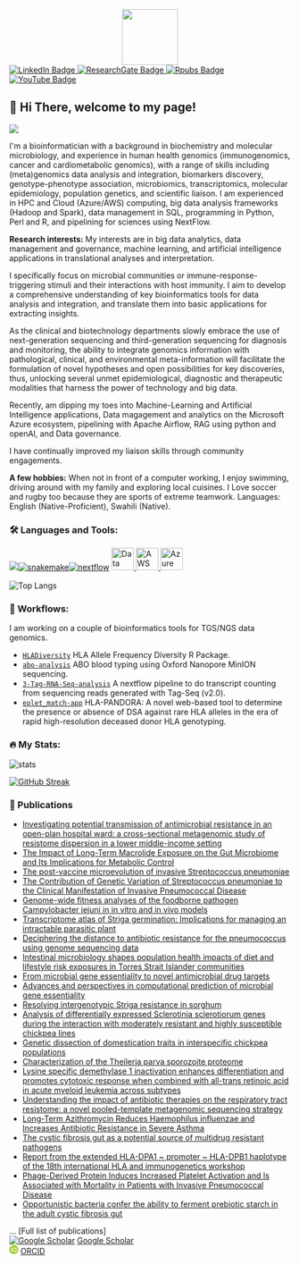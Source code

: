 <div id="header" align="center">
  <img src="https://media.giphy.com/media/M9gbBd9nbDrOTu1Mqx/giphy.gif" width="100"/>
</div>

<div id="badges">
  <a href="https://www.linkedin.com/in/fmobegi/" target="_blank">
    <img src="https://img.shields.io/badge/LinkedIn-blue?style=for-the-badge&logo=linkedin&logoColor=white" alt="LinkedIn Badge"/>
  </a>
  <a href="https://www.researchgate.net/profile/Fredrick-Mobegi" target="_blank">
    <img src="https://img.shields.io/badge/ResearchGate-green?style=for-the-badge&logo=researchgate&logoColor=white" alt="ResearchGate Badge"/>
  </a>
  <a href="https://rpubs.com/fmobegi" target="_blank">
    <img src="https://img.shields.io/badge/Rpubs-black?style=for-the-badge&logo=rstudio&logoColor=white" alt="Rpubs Badge"/>
  </a>
  <a href="https://www.youtube.com/@fmobegi" target="_blank">
    <img src="https://img.shields.io/badge/YouTube-red?style=for-the-badge&logo=youtube&logoColor=white" alt="YouTube Badge"/>
  </a>
</div>


## :fox_face: Hi There, welcome to my page!

![](<https://komarev.com/ghpvc/?username=fmobegi>)

<p>
I'm a bioinformatician with a background in biochemistry and molecular microbiology, and experience in human health genomics (immunogenomics, cancer and cardiometabolic genomics), with a range of skills including (meta)genomics data analysis and integration, biomarkers discovery, genotype-phenotype association, microbiomics, transcriptomics, molecular epidemiology, population genetics, and scientific liaison. I am experienced in HPC and Cloud (Azure/AWS) computing, big data analysis frameworks (Hadoop and Spark), data management in SQL, programming in Python, Perl and R, and pipelining for sciences using NextFlow.

__Research interests:__
My interests are in big data analytics, data management and governance, machine learning, and artificial intelligence applications in translational analyses and interpretation.

I specifically focus on microbial communities or immune-response-triggering stimuli and their interactions with host immunity. I aim to develop a comprehensive understanding of key bioinformatics tools for data analysis and integration, and translate them into basic applications for extracting insights.

As the clinical and biotechnology departments slowly embrace the use of next-generation sequencing and third-generation sequencing for diagnosis and monitoring, the ability to integrate genomics information with pathological, clinical, and environmental meta-information will facilitate the formulation of novel hypotheses and open possibilities for key discoveries, thus, unlocking several unmet epidemiological, diagnostic and therapeutic modalities that harness the power of technology and big data.

Recently, am dipping my toes into Machine-Learning and Artificial Intelligence applications, Data magagement and analytics on the Microsoft Azure ecosystem, pipelining with Apache Airflow, RAG using python and openAI, and Data governance.

I have continually improved my liaison skills through community engagements.

__A few hobbies:__
When not in front of a computer working, I enjoy swimming, driving around with my family and exploring local cuisines. I Love soccer and rugby too because they are sports of extreme teamwork.
Languages: English (Native-Proficient), Swahili (Native).</p>

### :hammer_and_wrench: Languages and Tools:

![](https://go-skill-icons.vercel.app/api/icons?i=linux,r,py,docker,git,github,spark,postgresql,mysql,databricks)[![snakemake](https://avatars.githubusercontent.com/u/33450111?s=48&v=4)](https://github.com/snakemake)[![nextflow](https://avatars.githubusercontent.com/u/6698688?s=50&v=4)](https://github.com/nextflow-io/nextflow)
<a href="https://your-link-here">
  <img src="https://code.benco.io/icon-collection/azure-icons/Data-Factory.svg" alt="Data Factory" width="40" height="40" style="margin-bottom: 5px;" />
</a>
<a href="https://aws.amazon.com" target="_blank">
  <img src="https://go-skill-icons.vercel.app/api/icons?i=aws" alt="AWS" width="40" height="40" style="margin-bottom: 5px;" />
</a>
<a href="https://azure.microsoft.com" target="_blank">
  <img src="https://go-skill-icons.vercel.app/api/icons?i=azure" alt="Azure" width="40" height="40" style="margin-bottom: 5px;" />
</a>


![Top Langs](https://github-readme-stats.vercel.app/api/top-langs/?username=fmobegi&layout=compact&theme=dark)

### :floppy_disk: Workflows:

I am working on a couple of bioinformatics tools for TGS/NGS data genomics.

- [`HLADiversity`](https://github.com/fmobegi/HLADiversity) HLA Allele Frequency Diversity R Package.
- [`abo-analysis`](https://github.com/fmobegi/abo-analysis) ABO blood typing using Oxford Nanopore MinION sequencing.
- [`3-Tag-RNA-Seq-analysis`](https://github.com/fmobegi/3-Tag-RNA-Seq-analysis) A nextflow pipeline to do transcript counting from sequencing reads generated with Tag-Seq (v2.0).
- [`eplet_match-app`](https://github.com/fmobegi/PathWest_Projects/tree/master/eplet_match-app) HLA-PANDORA: A novel web-based tool to determine the presence or absence of DSA against rare HLA alleles in the era of rapid high-resolution deceased donor HLA genotyping.

### :fire: My Stats:

![stats](https://github-readme-stats.vercel.app/api?username=fmobegi&show_icons=true&theme=dark)

[![GitHub Streak](http://github-readme-streak-stats.herokuapp.com?user=fmobegi&theme=dark&background=000000)](https://git.io/streak-stats)



### :scroll: Publications

- [Investigating potential transmission of antimicrobial resistance in an open-plan hospital ward: a cross-sectional metagenomic study of resistome dispersion in a lower middle-income setting](https://www.ncbi.nlm.nih.gov/pubmed/33736699)
- [The Impact of Long-Term Macrolide Exposure on the Gut Microbiome and Its Implications for Metabolic Control](https://www.ncbi.nlm.nih.gov/pubmed/37347185)
- [The post-vaccine microevolution of invasive Streptococcus pneumoniae](https://www.ncbi.nlm.nih.gov/pubmed/26492862)
- [The Contribution of Genetic Variation of Streptococcus pneumoniae to the Clinical Manifestation of Invasive Pneumococcal Disease](https://www.ncbi.nlm.nih.gov/pubmed/29788414)
- [Genome-wide fitness analyses of the foodborne pathogen Campylobacter jejuni in in vitro and in vivo models](https://www.ncbi.nlm.nih.gov/pubmed/28455506)
- [Transcriptome atlas of Striga germination: Implications for managing an intractable parasitic plant](https://doi.org/10.1002/ppp3.10395)
- [Deciphering the distance to antibiotic resistance for the pneumococcus using genome sequencing data](https://www.ncbi.nlm.nih.gov/pubmed/28205635)
- [Intestinal microbiology shapes population health impacts of diet and lifestyle risk exposures in Torres Strait Islander communities](https://www.ncbi.nlm.nih.gov/pubmed/33074097)
- [From microbial gene essentiality to novel antimicrobial drug targets](https://www.ncbi.nlm.nih.gov/pubmed/25373505)
- [Advances and perspectives in computational prediction of microbial gene essentiality](https://www.ncbi.nlm.nih.gov/pubmed/26857942)
- [Resolving intergenotypic Striga resistance in sorghum](https://www.ncbi.nlm.nih.gov/pubmed/37260405)
- [Analysis of differentially expressed Sclerotinia sclerotiorum genes during the interaction with moderately resistant and highly susceptible chickpea lines](https://www.ncbi.nlm.nih.gov/pubmed/33964897)
- [Genetic dissection of domestication traits in interspecific chickpea populations](https://www.ncbi.nlm.nih.gov/pubmed/37961823)
- [Characterization of the Theileria parva sporozoite proteome](https://www.ncbi.nlm.nih.gov/pubmed/29258832)
- [Lysine specific demethylase 1 inactivation enhances differentiation and promotes cytotoxic response when combined with all-trans retinoic acid in acute myeloid leukemia across subtypes](https://www.ncbi.nlm.nih.gov/pubmed/30514804)
- [Understanding the impact of antibiotic therapies on the respiratory tract resistome: a novel pooled-template metagenomic sequencing strategy](https://www.ncbi.nlm.nih.gov/pubmed/30151191)
- [Long-Term Azithromycin Reduces Haemophilus influenzae and Increases Antibiotic Resistance in Severe Asthma](https://www.ncbi.nlm.nih.gov/pubmed/30875247)
- [The cystic fibrosis gut as a potential source of multidrug resistant pathogens](https://www.ncbi.nlm.nih.gov/pubmed/33250435)
- [Report from the extended HLA-DPA1 ~ promoter ~ HLA-DPB1 haplotype of the 18th international HLA and immunogenetics workshop](https://www.ncbi.nlm.nih.gov/pubmed/37452528)
- [Phage-Derived Protein Induces Increased Platelet Activation and Is Associated with Mortality in Patients with Invasive Pneumococcal Disease](https://www.ncbi.nlm.nih.gov/pubmed/28096486)
- [Opportunistic bacteria confer the ability to ferment prebiotic starch in the adult cystic fibrosis gut](https://www.ncbi.nlm.nih.gov/pubmed/30359203)


... [Full list of publications]  
[![Google Scholar](https://img.icons8.com/material-outlined/24/000000/google-scholar.png)](https://scholar.google.com.au/citations?hl=en&user=1d8Z29IAAAAJ) [Google Scholar](https://scholar.google.com.au/citations?hl=en&user=1d8Z29IAAAAJ)  
[![ORCID](data:image/png;base64,iVBORw0KGgoAAAANSUhEUgAAABAAAAAQCAYAAAAf8/9hAAAAoUlEQVR4AWNAB8vOWSYA8X4g/o+MoWIJCJWYGhWA+DxIMT4MVaOATfN7kAIQuPx8zv9JBzTxGfIexRCYzWgGEHQJws8IQZBGOEYWX3PRFZshCQyIAMN0ATp4/OEgukH7GUAMPAbAXbLnVvb/Lz+f/b/3diuKemINgBsCBGQagJCnvgv2kxcGiEBMoCAWElASEon4PNakTBgjkjJVMhPF2RkA65dxrZ3ePawAAAAASUVORK5CYII)](https://orcid.org/my-orcid?orcid=0000-0003-0554-9919) [ORCID](https://orcid.org/my-orcid?orcid=0000-0003-0554-9919)




